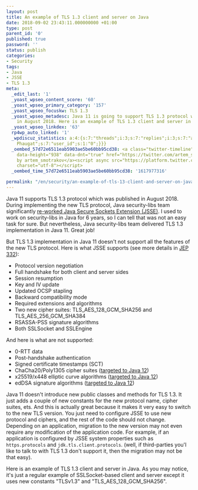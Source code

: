 ```yaml
---
layout: post
title: An example of TLS 1.3 client and server on Java
date: 2018-09-02 23:43:11.000000000 +01:00
type: post
parent_id: '0'
published: true
password: ''
status: publish
categories:
- Security
tags:
- Java
- JSSE
- TLS 1.3
meta:
  _edit_last: '1'
  _yoast_wpseo_content_score: '60'
  _yoast_wpseo_primary_category: '157'
  _yoast_wpseo_focuskw: TLS 1.3
  _yoast_wpseo_metadesc: Java 11 is going to support TLS 1.3 protocol which was published
    in August 2018. Here is an example of TLS 1.3 client and server in Java.
  _yoast_wpseo_linkdex: '63'
  rp4wp_auto_linked: '1'
  _wpdiscuz_statistics: a:4:{s:7:"threads";i:3;s:7:"replies";i:3;s:7:"authors";i:4;s:14:"recent_authors";a:4:{i:0;O:8:"stdClass":3:{s:20:"comment_author_email";s:25:"artem.smotrakov@gmail.com";s:14:"comment_author";s:5:"Artem";s:7:"user_id";s:1:"1";}i:1;O:8:"stdClass":3:{s:20:"comment_author_email";s:23:"avatar.girase@gmail.com";s:14:"comment_author";s:3:"raj";s:7:"user_id";s:1:"0";}i:2;O:8:"stdClass":3:{s:20:"comment_author_email";s:12:"hs-bo@gmx.de";s:14:"comment_author";s:4:"Rafa";s:7:"user_id";s:1:"0";}i:3;O:8:"stdClass":3:{s:20:"comment_author_email";s:22:"phaugat.ashu@gmail.com";s:14:"comment_author";s:12:"Ashu
    Phaugat";s:7:"user_id";s:1:"0";}}}
  _oembed_57d72e6511eab5903ae5be60bb95cd38: <a class="twitter-timeline" data-width="625"
    data-height="938" data-dnt="true" href="https://twitter.com/artem_smotrakov?ref_src=twsrc%5Etfw">Tweets
    by artem_smotrakov</a><script async src="https://platform.twitter.com/widgets.js"
    charset="utf-8"></script>
  _oembed_time_57d72e6511eab5903ae5be60bb95cd38: '1617977316'

permalink: "/en/security/an-example-of-tls-13-client-and-server-on-java.html"
---
```

Java 11 supports TLS 1.3 protocol which was published in August 2018. During implementing the new TLS protocol, Java security-libs team significantly [re-worked Java Secure Sockets Extension (JSSE)](https://bugs.openjdk.java.net/browse/JDK-8185576). I used to work on security-libs in Java for 6 years, so I can tell that was not an easy task for sure. But nevertheless, Java security-libs team delivered TLS 1.3 implementation in Java 11. Great job!

<!--more-->

But TLS 1.3 implementation in Java 11 doesn't not support all the features of the new TLS protocol. Here is what JSSE supports (see more details in [JEP 332](http://openjdk.java.net/jeps/332)):

- Protocol version negotiation
- Full handshake for both client and server sides
- Session resumption
- Key and IV update
- Updated OCSP stapling
- Backward compatibility mode
- Required extensions and algorithms
- Two new cipher suites: TLS\_AES\_128\_GCM\_SHA256 and TLS\_AES\_256\_GCM\_SHA384
- RSASSA-PSS signature algorithms
- Both SSLSocket and SSLEngine

And here is what are not supported:

- 0-RTT data
- Post-handshake authentication
- Signed certificate timestamps (SCT)
- ChaCha20/Poly1305 cipher suites ([targeted to Java 12](https://bugs.openjdk.java.net/browse/JDK-8140466))
- x25519/x448 elliptic curve algorithms ([targeted to Java 12](https://bugs.openjdk.java.net/browse/JDK-8171279))
- edDSA signature algorithms ([targeted to Java 12](https://bugs.openjdk.java.net/browse/JDK-8166596))

Java 11 doesn't introduce new public classes and methods for TLS 1.3. It just adds a couple of new constants for the new protocol name, cipher suites, ets. And this is actually great because it makes it very easy to switch to the new TLS version. You just need to configure JSSE to use new protocol and ciphers, and the rest of the code should not change. Depending on an application, migration to the new version may not even require any modification of the application code. For example, if an application is configured by JSSE system properties such as `https.protocols`&nbsp;and `jdk.tls.client.protocols`. (well, if third-parties you'l like to talk to with TLS 1.3 don't support it, then the migration may not be that easy).

Here is an example of TLS 1.3 client and server in Java. As you may notice, it's just a regular example of SSLSocket-based client and server except it uses new constants "TLSv1.3" and "TLS\_AES\_128\_GCM\_SHA256".

<script src="https://gist.github.com/artem-smotrakov/bd14e4bde4d7238f7e5ab12c697a86a3.js"></script>

